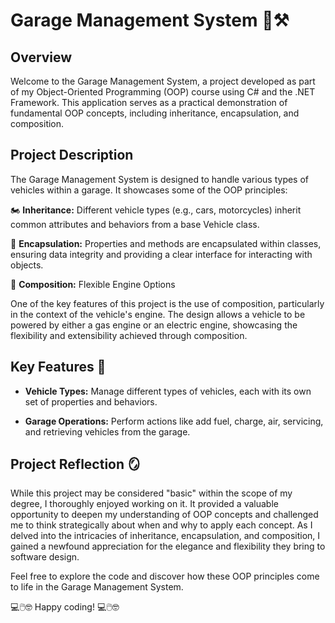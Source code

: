 # Garage Management System 🚗⚒️

## Overview

Welcome to the Garage Management System, a project developed as part of my Object-Oriented Programming (OOP) course using C# and the .NET Framework.
This application serves as a practical demonstration of fundamental OOP concepts, including inheritance, encapsulation, and composition.

## Project Description

The Garage Management System is designed to handle various types of vehicles within a garage.
It showcases some of the OOP principles:

🏍️ **Inheritance:** Different vehicle types (e.g., cars, motorcycles) inherit common attributes and behaviors from a base Vehicle class. 
  
🚙 **Encapsulation:** Properties and methods are encapsulated within classes, ensuring data integrity and providing a clear interface for interacting with objects.

🚜 **Composition:** Flexible Engine Options

One of the key features of this project is the use of composition, particularly in the context of the vehicle's engine.
The design allows a vehicle to be powered by either a gas engine or an electric engine, showcasing the flexibility and extensibility achieved through composition.


## Key Features 🔑

- **Vehicle Types:** Manage different types of vehicles, each with its own set of properties and behaviors.

- **Garage Operations:** Perform actions like add fuel, charge, air, servicing, and retrieving vehicles from the garage.


## Project Reflection 🪞

While this project may be considered "basic" within the scope of my degree, I thoroughly enjoyed working on it.
It provided a valuable opportunity to deepen my understanding of OOP concepts and challenged me to think strategically about when and why to apply each concept.
As I delved into the intricacies of inheritance, encapsulation, and composition, I gained a newfound appreciation for the elegance and flexibility they bring to software design.

Feel free to explore the code and discover how these OOP principles come to life in the Garage Management System.

💻🖱️🤓
Happy coding!
💻🖱️🤓
